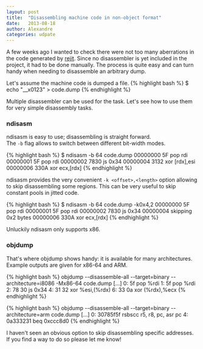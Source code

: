 ```yaml
---
layout: post
title:  "Disassembling machine code in non-object format"
date:   2013-08-18
author: Alexandre
categories: udpate
---
```


A few weeks ago I wanted to check there were not too many aberrations in the
code generated by [rejit][rejit]. Since no disassembler is yet included in the
project, it had to be done manually.
The process is quite easy and can turn handy when needing to disassemble an
arbitrary dump.

Let's assume the machine code is dumped a file.
{% highlight bash %}
$ echo "__x0123" > code.dump
{% endhighlight %}

Multiple disassembler can be used for the task. Let's see how to use them for
very simple disassembly tasks.

### ndisasm

ndisasm is easy to use; disassembling is straight forward.
<br /> The `-b` flag allows to switch between different bit-width modes.

{% highlight bash %}
$ ndisasm -b 64 code.dump
    00000000  5F                pop rdi
    00000001  5F                pop rdi
    00000002  7830              js 0x34
    00000004  3132              xor [rdx],esi
    00000006  330A              xor ecx,[rdx]
{% endhighlight %}

ndisasm provides the very convenient `-k <offset>,<length>` option allowing to
skip disassembling some regions. This can be very useful to skip constant
pools in jitted code.

{% highlight bash %}
$ ndisasm -b 64 code.dump -k0x4,2
    00000000  5F                pop rdi
    00000001  5F                pop rdi
    00000002  7830              js 0x34
    00000004  skipping 0x2 bytes
    00000006  330A              xor ecx,[rdx]
{% endhighlight %}


Unluckily ndisasm only supports x86.


### objdump

That's where objdump shows handy: it is available for many architectures.
<br />Example outputs are given for x86-64 and ARM.

{% highlight bash %}
objdump --disassemble-all --target=binary --architecture=i8086 -Mx86-64 code.dump
    [...]
    0: 5f                    pop    %rdi
    1: 5f                    pop    %rdi
    2: 78 30                 js     0x34
    4: 31 32                 xor    %esi,(%rdx)
    6: 33 0a                 xor    (%rdx),%ecx
{% endhighlight %}

{% highlight bash %}
objdump --disassemble-all --target=binary --architecture=arm code.dump
    [...]
    0: 30785f5f  rsbscc  r5, r8, pc, asr pc
    4: 0a333231  beq 0xccc8d0
{% endhighlight %}

I haven't seen an obvious option to skip disassembling specific addresses.
If you find a way to do so please let me know!

[rejit]: /projects/rejit/
